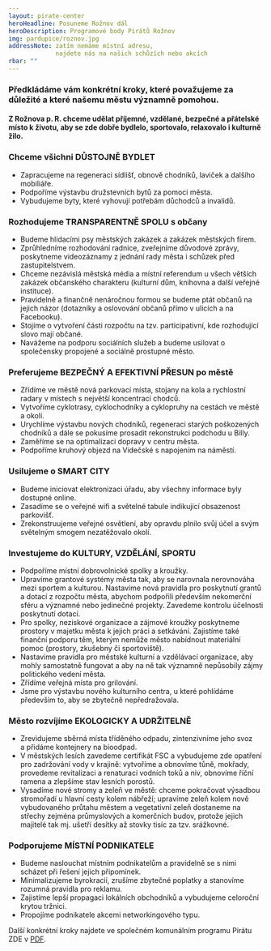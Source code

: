 ```yaml
---
layout: pirate-center
heroHeadline: Posuneme Rožnov dál
heroDescription: Programové body Pirátů Rožnov
img: pardupice/roznov.jpg
addressNote: zatím nemáme místní adresu,
             najdete nás na našich schůzích nebo akcích 
rbar: ""
---
```

### Předkládáme vám konkrétní kroky, které považujeme za důležité a které našemu městu významně pomohou.
#### Z Rožnova p. R. chceme udělat příjemné, vzdělané, bezpečné a přátelské místo k životu, aby se zde dobře bydlelo, sportovalo, relaxovalo i kulturně žilo.


### Chceme všichni DŮSTOJNĚ BYDLET

* Zapracujeme na regeneraci sídlišť, obnově chodníků, laviček a dalšího mobiliáře.
* Podpoříme výstavbu družstevních bytů za pomoci města.
* Vybudujeme byty, které vyhovují potřebám důchodců a invalidů.


### Rozhodujeme TRANSPARENTNĚ SPOLU s občany

* Budeme hlídacími psy městských zakázek a zakázek městských firem.
* Zprůhledníme rozhodování radnice, zveřejníme důvodové zprávy, poskytneme videozáznamy z jednání rady města i schůzek před zastupitelstvem.
* Chceme nezávislá městská média a místní referendum u všech větších zakázek občanského charakteru (kulturní dům, knihovna a další veřejné instituce).
* Pravidelně a finančně nenáročnou formou se budeme ptát občanů na jejich názor (dotazníky a oslovování občanů přímo v ulicích a na Facebooku).
* Stojíme o vytvoření části rozpočtu na tzv. participativní, kde rozhodující slovo mají občané.
* Navážeme na podporu sociálních služeb a budeme usilovat o společensky propojené a sociálně prostupné město.


### Preferujeme BEZPEČNÝ A EFEKTIVNÍ PŘESUN po městě

* Zřídíme ve městě nová parkovací místa, stojany na kola a rychlostní radary v místech s největší koncentrací chodců.
* Vytvoříme cyklotrasy, cyklochodníky a cyklopruhy na cestách ve městě a okolí.
* Urychlíme výstavbu nových chodníků, regeneraci starých poškozených chodníků a dále se pokusíme prosadit rekonstrukci podchodu u Billy.
* Zaměříme se na optimalizaci dopravy v centru města.
* Podpoříme kruhový objezd na Videčské s napojením na náměstí.


### Usilujeme o SMART CITY

* Budeme iniciovat elektronizaci úřadu, aby všechny informace byly dostupné online.
* Zasadíme se o veřejné wifi a světelné tabule indikující obsazenost parkovišť.
* Zrekonstruujeme veřejné osvětlení, aby opravdu plnilo svůj účel a svým světelným smogem nezatěžovalo okolí.


### Investujeme do KULTURY, VZDĚLÁNÍ, SPORTU

* Podpoříme místní dobrovolnické spolky a kroužky.
* Upravíme grantové systémy města tak, aby se narovnala nerovnováha mezi sportem a kulturou. Nastavíme nová pravidla pro poskytnutí grantů a dotací z rozpočtu města, abychom podpořili především nekomerční sféru a významné nebo jedinečné projekty. Zavedeme kontrolu účelnosti poskytnutí dotací.
* Pro spolky, neziskové organizace a zájmové kroužky poskytneme prostory v majetku města k jejich práci a setkávání. Zajistíme také finanční podporu těm, kterým nemůže město nabídnout materiální pomoc (prostory, zkušebny či sportoviště).
* Nastavíme pravidla pro městské kulturní a vzdělávací organizace, aby mohly samostatně fungovat a aby na ně tak významně nepůsobily zájmy politického vedení města.
* Zřídíme veřejná místa pro grilování.
* Jsme pro výstavbu nového kulturního centra, u které pohlídáme především to, aby se zbytečně nepředražovala.


### Město rozvíjíme EKOLOGICKY A UDRŽITELNĚ
 
* Zrevidujeme sběrná místa tříděného odpadu, zintenzivníme jeho svoz a přidáme kontejnery na bioodpad.
* V městských lesích zavedeme certifikát FSC a vybudujeme zde opatření pro zadržování vody v krajině: vytvoříme a obnovíme tůně, mokřady, provedeme revitalizaci a renaturaci vodních toků a niv, obnovíme říční ramena a zlepšíme stav lesních porostů.
* Vysadíme nové stromy a zeleň ve městě: chceme pokračovat výsadbou stromořadí u hlavní cesty kolem nábřeží; upravíme zeleň kolem nově vybudovaného průtahu městem a vegetativní zeleň dostaneme na střechy zejména průmyslových a komerčních budov, protože jejich majitelé tak mj. ušetří desítky až stovky tisíc za tzv. srážkovné.
  

### Podporujeme MÍSTNÍ PODNIKATELE

* Budeme naslouchat místním podnikatelům a pravidelně se s nimi scházet při řešení jejich připomínek.
* Minimalizujeme byrokracii, zrušíme zbytečné poplatky a stanovíme rozumná pravidla pro reklamu.
* Zajistíme lepší propagaci lokálních obchodníků a vybudujeme celoroční krytou tržnici.
* Propojíme podnikatele akcemi networkingového typu.

Další konkrétní kroky najdete ve společném komunálním programu Pirátu ZDE v <a href="https://www.pirati.cz/assets/pdf/program_komunal_spolecny_2018.pdf">PDF</a>.
 

